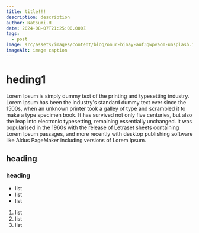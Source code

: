 ```yaml
---
title: title!!!
description: description
author: Natsumi.H
date: 2024-08-07T21:25:00.000Z
tags:
  - post
image: src/assets/images/content/blog/onur-binay-auf3gwpvaom-unsplash.jpg
imageAlt: image caption
---
```


# heding1

Lorem Ipsum is simply dummy text of the printing and typesetting industry. Lorem Ipsum has been the industry's standard dummy text ever since the 1500s, when an unknown printer took a galley of type and scrambled it to make a type specimen book. It has survived not only five centuries, but also the leap into electronic typesetting, remaining essentially unchanged. It was popularised in the 1960s with the release of Letraset sheets containing Lorem Ipsum passages, and more recently with desktop publishing software like Aldus PageMaker including versions of Lorem Ipsum.

## heading

### heading

- list
- list
- list

1. list
2. list
3. list
